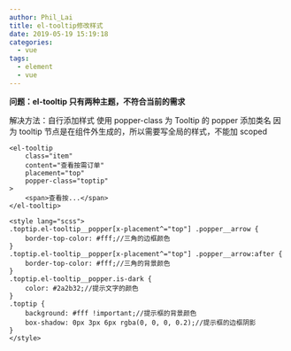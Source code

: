 ```yaml
---
author: Phil_Lai
title: el-tooltip修改样式
date: 2019-05-19 15:19:18
categories:
  - vue
tags:
  - element
  - vue
---
```


**问题：el-tooltip 只有两种主题，不符合当前的需求**

解决方法：自行添加样式
使用 popper-class 为 Tooltip 的 popper 添加类名
因为 tooltip 节点是在组件外生成的，所以需要写全局的样式，不能加 scoped

<!-- more -->

```
<el-tooltip
    class="item"
    content="查看按需订单"
    placement="top"
    popper-class="toptip"
>
    <span>查看按...</span>
</el-tooltip>

<style lang="scss">
.toptip.el-tooltip__popper[x-placement^="top"] .popper__arrow {
    border-top-color: #fff;//三角的边框颜色
}
.toptip.el-tooltip__popper[x-placement^="top"] .popper__arrow:after {
    border-top-color: #fff;//三角的背景颜色
}
.toptip.el-tooltip__popper.is-dark {
    color: #2a2b32;//提示文字的颜色
}
.toptip {
    background: #fff !important;//提示框的背景颜色
    box-shadow: 0px 3px 6px rgba(0, 0, 0, 0.2);//提示框的边框阴影
}
</style>
```
